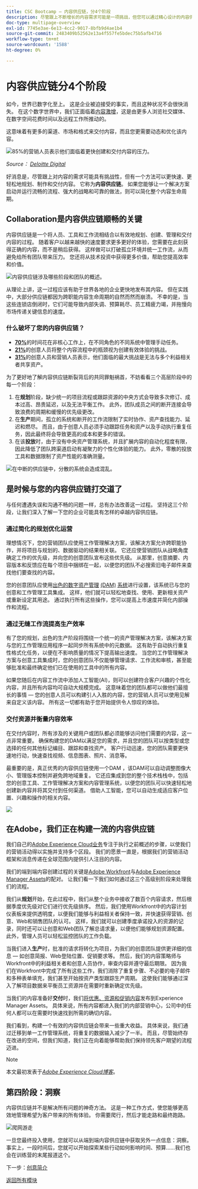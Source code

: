 ```yaml
---
title: CSC Bootcamp — 内容供应链，分4个阶段
description: 尽管跟上不断增长的内容需求可能是一项挑战，但您可以通过精心设计的内容供应链快速轻松地规划、制作和交付内容。
doc-type: multipage-overview
exl-id: 7745e3ae-6e13-4cc2-9017-8bfb9d4ae1b4
source-git-commit: 2483409b52562e13a4f557fe5bdec75b5afb4716
workflow-type: tm+mt
source-wordcount: '1588'
ht-degree: 0%

---
```


# 内容供应链分4个阶段

如今，世界已数字化至上。 这是企业被迫接受的事实，而且这种状况不会很快消失。 在这个数字世界中，我们正面临着[内容激增](https://www.prnewswire.com/news-releases/content-marketing-market-size-to-grow-by-usd-487-24-billion--by-objective-platform-end-user-and-geography---forecast-and-analysis-2022-2026--301562808.html)，这是由更多人浏览社交媒体、在数字空间花费时间以及远程工作所推动的。

这意味着有更多的渠道、市场和格式来交付内容，而且您更需要动态和优化该内容。

![85%的营销人员表示他们面临着更快创建和交付内容的压力。](./images/pressure-to-create-content.png)

_Source：_ [_Deloitte Digital_](https://www2.deloitte.com/content/dam/Deloitte/uk/Documents/consultancy/deloitte-uk-future-of-experience-time-to-market.pdf)

好消息是，尽管跟上对内容的需求可能具有挑战性，但有一个方法可以更快速、更轻松地规划、制作和交付内容。 它称为&#x200B;**内容供应链**。 如果您能够让一个解决方案启动并运行流畅的流程、强大的战略和可靠的做法，则可以简化整个内容生命周期。

## Collaboration是内容供应链顺畅的关键

内容供应链是一个将人员、工具和工作流相结合以有效地规划、创建、管理和交付内容的过程。 随着客户以越来越快的速度要求更多更好的体验，您需要在此刻获得正确的内容，而不是稍后获得。 这样做可以打破孤立环境并统一工作流，从而避免给所有团队带来压力。 您还将从技术投资中获得更多价值，帮助您提高效率和价值。

![内容供应链涉及哪些阶段和团队的概述。](./images/csc-overview.png)

从理论上讲，这一过程应该有助于世界各地的企业更快地发布其内容。 但在实践中，大部分供应链都因为跨职能内容生命周期的自然而然而崩溃。 不幸的是，当这些连锁店倒闭时，它们可能导致内部失调、预算耗尽、员工精疲力竭，并拖慢向市场传递关键信息的速度。

### 什么破坏了您的内容供应链？

- [**70%**](https://business.adobe.com/resources/reports/future-creative-experiences.html)的时间花在非核心工作上，在不同角色的不同系统中管理手动任务。
- [**21%**](https://business.adobe.com/resources/reports/future-creative-experiences.html)的创意人员将整个内容流程中的瓶颈视为创建有效体验的挑战。
- [**31%**](https://www.fotoware.com/blog/dam-industry-trends-by-fotoware)的创意人员和营销人员表示，他们面临的最大挑战是无法与多个利益相关者共享资产。

为了更好地了解内容供应链断裂背后的共同罪魁祸首，不妨看看三个高层阶段中的每一个阶段：

1. 在&#x200B;**规划**&#x200B;阶段，缺少统一的项目流程或跟踪资源的中央方式会导致多次修订、成本过高、昂贵延迟，以及无法平衡工作。 此外，团队成员之间的断开连接会导致浪费的周期和缓慢的优先级更改。
2. 在&#x200B;**生产**&#x200B;期间，孤立的系统和断开的工作流限制了实时协作、资产查找能力、延迟和燃尽。 而且，由于创意人员必须手动跟踪任务和资产以及手动执行重复任务，因此最终将会导致更高的成本和更多的错误。
3. 在该&#x200B;**投放**&#x200B;时，由于没有中央资产管理系统，并且扩展内容的自动化程度有限，因此降低了团队跨渠道启动有凝聚力的个性化体验的能力。 此外，零散的投放工具和数据限制了资产性能的准确测量。

![在中断的供应链中，分散的系统会造成混乱。](./images/fragmented-supply-chain.png)

## 是时候与您的内容供应链打交道了

与任何遭遇失误和沟通不畅的问题一样，总有办法改善这一过程。 坚持这三个阶段，让我们深入了解一下您的企业可能具有怎样的卓越内容供应链。

### 通过简化的规划优化运营

理想情况下，您的营销团队应使用工作管理解决方案，该解决方案允许跨职能协作，并将项目与规划的、数据驱动的结果相关联。 它还应使营销团队从战略角度确定工作的优先级，并向您的创意团队宣布这些优先级。 从那里，创意摘要、内容版本和反馈应在每个项目中捆绑在一起，以便您的团队不必搜索旧电子邮件来查找他们要查找的内容。

您的创意团队应使用[出色的数字资产管理](https://business.adobe.com/cn/products/experience-manager/assets/digital-asset-management.html) [(DAM)](https://business.adobe.com/cn/products/experience-manager/assets/digital-asset-management.html) [系统](https://business.adobe.com/cn/products/experience-manager/assets/digital-asset-management.html)进行设置，该系统已与您的创意和工作管理工具集成。 这样，他们就可以轻松地查找、使用、更新相关资产或重新设定其用途。 通过执行所有这些操作，您可以提高上市速度并简化内部操作和流程。

### 通过无缝工作流提高生产效率

有了您的规划，出色的生产阶段将围绕一个统一的资产管理解决方案，该解决方案与您的工作管理应用程序一起同步所有系统中的元数据。 这有助于自动执行重复性格式化任务，以便在不影响质量的情况下提高输出速度。 当您的工作管理解决方案与创意工具集成时，您的创意团队不仅能够管理请求、工作流和审核，甚至能够批准和最终确定他们已在使用的工具中的所有内容。

如果您随后在内容工作流中添加人工智能(AI)，则可以创建符合客户兴趣的个性化内容，并且所有内容均可自动大规模完成。 这意味着您的团队都可以做他们最擅长的事情 — 您的创意人员可以构建引人入胜的内容，您的营销人员可以使用见解来自定义该内容。 所有这一切都有助于您开始提供令人惊叹的体验。

### 交付资源并衡量内容效率

在交付内容时，所有涉及的关键用户或团队都必须能够访问他们需要的内容，这一点非常重要。 确保构建您的DAM以满足您的需求，并且您的团队可以按类型或您选择的任何其他标记编目、跟踪和查找资产。 客户行动迅速，您的团队需要更快速地行动，快速查找视频、信息图表、照片、消息等。

最重要的是，真正优秀的内容供应链使用一个DAM ，该DAM可以自动调整图像大小、管理版本控制并避免跨地域重复。 它还应集成到您的整个技术栈栈中，包括您的创意工具、工作管理解决方案和内容管理系统，以便您的团队可以快速轻松地创建新内容并将其交付到任何渠道。 借助人工智能，您可以自动生成适应客户位置、兴趣和操作的相关内容。

![](./images/csc-in-action.png)

## 在Adobe，我们正在构建一流的内容供应链

我们自己的[Adobe Experience Cloud业务](https://business.adobe.com/cn/)专注于执行之前概述的步骤，以使我们的营销活动得以实施并支持多个区段。 我们的愿景一直是，根据我们的营销活动框架和消息传递在全球范围内提供引人注目的内容。

我们的端到端内容创建过程的关键是[Adobe Workfront](https://business.adobe.com/cn/products/workfront/main.html)与[Adobe Experience Manager Assets](https://business.adobe.com/cn/products/experience-manager/assets/aem-assets.html)的配对。 让我们看一下我们如何通过这三个高级别阶段来处理我们的流程。

我们从&#x200B;**规划**&#x200B;开始，在此过程中，我们从整个业务中接收了数百个内容请求，然后根据季度优先级对它们进行优先级排序。 然后，我们使用Workfront中的内容计划仪表板来提供透明度，以便我们能够与利益相关者保持一致，并快速获得营销、创意、Web和销售团队的认可。 这样，我们就可以创建季度承诺投入的资源的记录，同时还可以让创意和Web团队了解总请求量，以便他们能够规划资源配置。 此外，管理人员可以轻松监控团队的工作负载。

当我们进入&#x200B;**生产**&#x200B;时，批准的请求将转化为项目，为我们的创意团队提供更详细的信息 — 如创意简报、Web登陆位置、促销要求等。 然后，我们的内容策略师与Workfront中的利益相关者和创意人员协作，审查内容并遵守最后期限。 因为我们在Workfront中完成了所有这些工作，我们消除了重复步骤、不必要的电子邮件和多种表单填充，我们甚至开始按资产类型跟踪生产周期。 这使我们能够通过深入了解项目数据来平衡员工资源并在需要时重新确定优先级。

当我们的内容准备好&#x200B;**交付**&#x200B;时，我们[将优惠、资源和促销内容](https://business.adobe.com/customer-success-stories/adobe-content-hub-case-study.html)发布到Experience Manager Assets。 具体来说，所有内容都进入我们的内部营销中心，公司中的任何人都可以在需要时快速找到所需的确切内容。

我们看到，构建一个有效的内容供应链会带来一些重大收益。 具体来说，我们通过迁移到单一工作管理系统，将重复的数据输入减少了一半。 而且，尽管始终存在改进的空间，但我们知道，我们正在向着能够帮助我们保持领先客户期望的流程迈进。

>[!NOTE]
>
> 本文最初发表于&#x200B;[_Adobe Experience Cloud博客_](https://business.adobe.com/blog/how-to/create-a-content-supply-chain-that-will-stand-the-test-of-time)。

## 第四阶段：洞察

内容供应链并不是解决所有问题的神奇方法。 这是一种工作方式，使您能够更高效地管理希望为客户带来的所有体验。 你需要爬行，然后才能走路和最终跑路。

![爬网游走](./images/crawl-walk-run.png)

一旦您最终投入使用，您就可以从端到端内容供应链中获取另外一点信息：洞察。 事实上，一段时间后，您就可以开始探索某些行动如何影响时间、预算……我们也会在训练营的末尾报道这个。

下一步：[创意简介](./creative-brief.md)

[返回所有模块](./overview.md)
